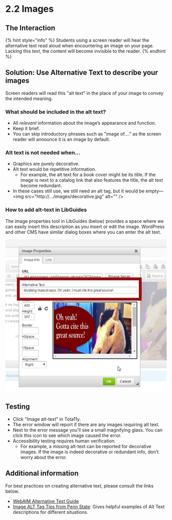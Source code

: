 # 2.2 Images

## The Interaction

{% hint style="info" %}
Students using a screen reader will hear the alternative text read aloud when encountering an image on your page. Lacking this text, the content will become invisible to the reader.
{% endhint %}

## Solution: Use Alternative Text to describe your images

Screen readers will read this "alt text" in the place of your image to convey the intended meaning. 

### What should be included in the alt text?

* All _relevant_ information about the image’s appearance and function.
* Keep it brief.
* You can skip introductory phrases such as "image of...." as the screen reader will announce it is an image by default.

### Alt text is not needed when...

* Graphics are purely decorative.
* Alt text would be repetitive information.
  * For example, the alt text for a book cover might be its title. If the image is next to a catalog link that also features the title, the alt text become redundant.
* In these cases still use, we still need an alt tag, but it would be empty— &lt;img src="http://.../images/decorative.jpg" alt="" /&gt;

### How to add alt-text in LibGuides

The image properties tool in LibGuides \(below\) provides a space where we can easily insert this description as you insert or edit the image. WordPress and other CMS have similar dialog boxes where you can enter the alt text.

![In LibGuides, entering alternative text is easy as you insert or edit your image.](../.gitbook/assets/alt-statement.jpg)

## Testing

* Click "Image alt-text" in Tota11y.
* The error window will report if there are any images requiring alt text.
* Next to the error message you'll see a small magnifying glass. You can click this icon to see which image caused the error.
* Accessibility testing requires human verification. 
  * For example, a missing alt-text can be reported for decorative images. If the image is indeed decorative or redundant info, don't worry about the error.

## Additional information

For best practices on creating alternative text, please consult the links below.

* [WebAIM Alternative Text Guide](http://webaim.org/techniques/alttext/)
* [Image ALT Tag Tips from Penn State](http://accessibility.psu.edu/images): Gives helpful examples of Alt Text descriptions for different situations.

